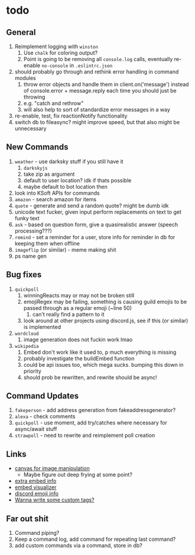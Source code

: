 # todo

## General

1. Reimplement logging with `winston`
   1. Use `chalk` for coloring output?
   2. Point is going to be removing all `console.log` calls, eventually re-enable `no-console` in `.eslintrc.json`
2. should probably go through and rethink error handling in command modules
   1. throw error objects and handle them in client.on('message') instead of console.error + message.reply each time you should just be throwing
   2. e.g. "catch and rethrow"
   3. will also help to sort of standardize error messages in a way
3. re-enable, test, fix reactionNotify functionality
4. switch db to fileasync? might improve speed, but that also might be unnecessary

## New Commands

1. `weather` - use darksky stuff if you still have it
   1. `darkskyjs`
   2. take zip as argument
   3. default to user location? idk if thats possible
   4. maybe default to bot location then
2. look into KSoft APIs for commands
3. `amazon` - search amazon for items
4. `quote` - generate and send a random quote? might be dumb idk
5. unicode text fucker, given input perform replacements on text to get funky text
6. `ask` - based on question form, give a quasirealistic answer (speech processing???)
7. `remind` - set a reminder for a user, store info for reminder in db for keeping them when offline
8. `imageflip` (or similar) - meme making shit
9. ps name gen

## Bug fixes

1. `quickpoll`
   1. winningReacts may or may not be broken still
   2. emojiRegex may be failing, something is causing guild emojis to be passed through as a regular emoji (~line 50)
      1. can't really find a pattern to it
   3. look around at other projects using discord.js, see if this (or similar) is implemented
2. `wordcloud`
   1. image generation does not fuckin work lmao
3. `wikipedia`
   1. Embed don't work like it used to, p much everything is missing
   2. probably investigate the buildEmbed function
   3. could be api issues too, which mega sucks. bumping this down in priority
   4. should prob be rewritten, and rewrite should be async!

## Command Updates

1. `fakeperson` - add address generation from fakeaddressgenerator?
2. `alexa` - check comments
3. `quickpoll` - use moment, add try/catches where necessary for async/await stuff
4. `strawpoll` - need to rewrite and reimplement poll creation

## Links

- [canvas for image manipulation](https://discordjs.guide/popular-topics/canvas.html#setting-up-canvas)
  - Maybe figure out deep frying at some point?
- [extra embed info](https://discordjs.guide/popular-topics/embeds.html#embed-preview)
- [embed visualizer](https://leovoel.github.io/embed-visualizer/)
- [discord emoji info](https://github.com/AnIdiotsGuide/discordjs-bot-guide/blob/master/coding-guides/using-emojis.md)
- [Wanna write some custom tags?](https://developer.mozilla.org/en-US/docs/Web/JavaScript/Reference/Template_literals#Tagged_templates)

## Far out shit

1. Command piping?
2. Keep a command log, add command for repeating last command?
3. add custom commands via a command, store in db?
